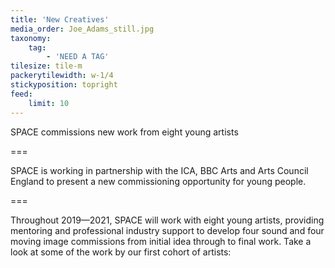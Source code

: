 ```yaml
---
title: 'New Creatives'
media_order: Joe_Adams_still.jpg
taxonomy:
    tag:
        - 'NEED A TAG'
tilesize: tile-m
packerytilewidth: w-1/4
stickyposition: topright
feed:
    limit: 10
---
```


SPACE commissions new work from eight young artists

===


SPACE is working in partnership with the ICA, BBC Arts and Arts Council England to present a new commissioning opportunity for young people.

===

Throughout 2019—2021, SPACE will work with eight young artists, providing mentoring and professional industry support to develop four sound and four moving image commissions from initial idea through to final work. Take a look at some of the work by our first cohort of artists: